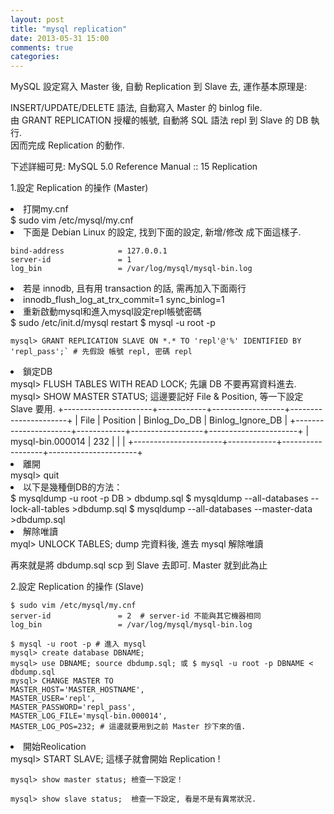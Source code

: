 ```yaml
---
layout: post
title: "mysql replication"
date: 2013-05-31 15:00
comments: true
categories: 
---
```

<p>MySQL 設定寫入 Master 後, 自動 Replication 到 Slave 去, 運作基本原理是: <br />

INSERT/UPDATE/DELETE 語法, 自動寫入 Master 的 binlog file.<br />
由 GRANT REPLICATION 授權的帳號, 自動將 SQL 語法 repl 到 Slave 的 DB 執行.<br />
因而完成 Replication 的動作.<br />

下述詳細可見: MySQL 5.0 Reference Manual :: 15 Replication
</p>

1.設定 Replication 的操作 (Master)<br />
<li>打開my.cnf</li>
    $ sudo vim /etc/mysql/my.cnf

<li> 下面是 Debian Linux 的設定, 找到下面的設定, 新增/修改 成下面這樣子.</li>

    bind-address            = 127.0.0.1
    server-id               = 1
    log_bin                 = /var/log/mysql/mysql-bin.log

<li>若是 innodb, 且有用 transaction 的話, 需再加入下面兩行<li>
    innodb_flush_log_at_trx_commit=1
    sync_binlog=1

<li>重新啟動mysql和進入mysql設定repl帳號密碼</li>
    $ sudo /etc/init.d/mysql restart
    $ mysql -u root -p

    mysql> GRANT REPLICATION SLAVE ON *.* TO 'repl'@'%' IDENTIFIED BY 'repl_pass';` # 先假設 帳號 repl, 密碼 repl

<li>鎖定DB</li>
    mysql> FLUSH TABLES WITH READ LOCK; 先讓 DB 不要再寫資料進去.
    mysql> SHOW MASTER STATUS; 這邊要記好 File & Position, 等一下設定 Slave 要用.
    +----------------------+------------+------------------+----------------------+
    | File                 | Position   | Binlog_Do_DB     | Binlog_Ignore_DB     |
    +----------------------+------------+------------------+----------------------+
    | mysql-bin.000014     |      232   |                  |                      |
    +----------------------+------------+------------------+----------------------+
<li>離開</li>
    mysql> quit

<li>以下是幾種倒DB的方法：</li>
    $ mysqldump -u root -p DB > dbdump.sql
    $ mysqldump --all-databases --lock-all-tables >dbdump.sql
    $ mysqldump --all-databases --master-data >dbdump.sql
<li>解除唯讀</li>    
    myql> UNLOCK TABLES;  dump 完資料後, 進去 mysql 解除唯讀

<p>再來就是將 dbdump.sql scp 到 Slave 去即可.
Master 就到此為止</P>

2.設定 Replication 的操作 (Slave)

    $ sudo vim /etc/mysql/my.cnf
    server-id               = 2  # server-id 不能與其它機器相同
    log_bin                 = /var/log/mysql/mysql-bin.log

    $ mysql -u root -p # 進入 mysql
    mysql> create database DBNAME;
    mysql> use DBNAME; source dbdump.sql; 或 $ mysql -u root -p DBNAME < dbdump.sql
    mysql> CHANGE MASTER TO
    MASTER_HOST='MASTER_HOSTNAME',
    MASTER_USER='repl',
    MASTER_PASSWORD='repl_pass',
    MASTER_LOG_FILE='mysql-bin.000014',
    MASTER_LOG_POS=232; # 這邊就要用到之前 Master 抄下來的值.

<li>開始Reolication</li>
    mysql> START SLAVE;  這樣子就會開始 Replication !

    mysql> show master status; 檢查一下設定！

    mysql> show slave status;  檢查一下設定, 看是不是有異常狀況.


